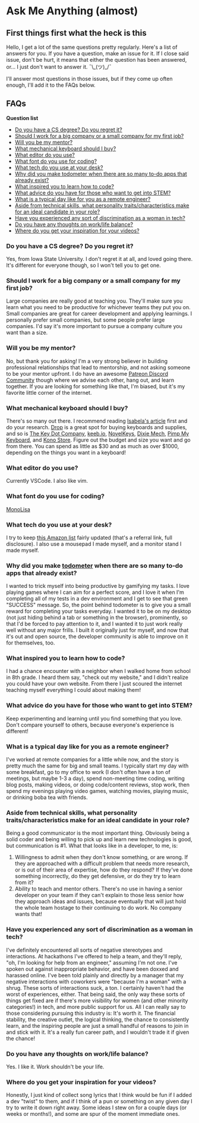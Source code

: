 # Ask Me Anything (almost)

## First things first what the heck is this

Hello, I get a lot of the same questions pretty regularly. Here's a list of answers for you. If you have a question, make an issue for it. If I close said issue, don't be hurt, it means that either the question has been answered, or... I just don't want to answer it. ¯\\\_(ツ)\_/¯

I'll answer most questions in those issues, but if they come up often enough, I'll add it to the FAQs below.

## FAQs

**Question list**
 * [Do you have a CS degree? Do you regret it?](#do-you-have-a-cs-degree-do-you-regret-it)
 * [Should I work for a big company or a small company for my first job?](#should-i-work-for-a-big-company-or-a-small-company-for-my-first-job)
 * [Will you be my mentor?](#will-you-be-my-mentor)
 * [What mechanical keyboard should I buy?](#what-mechanical-keyboard-should-i-buy)
 * [What editor do you use?](#what-editor-do-you-use)
 * [What font do you use for coding?](#what-font-do-you-use-for-coding)
 * [What tech do you use at your desk?](#what-tech-do-you-use-at-your-desk)
 * [Why did you make todometer when there are so many to-do apps that already exist?](#why-did-you-make-todometer-when-there-are-so-many-to-do-apps-that-already-exist)
 * [What inspired you to learn how to code?](#what-inspired-you-to-learn-how-to-code)
 * [What advice do you have for those who want to get into STEM?](#what-advice-do-you-have-for-those-who-want-to-get-into-stem)
 * [What is a typical day like for you as a remote engineer?](#what-is-a-typical-day-like-for-you-as-a-remote-engineer)
 * [Aside from technical skills, what personality traits/characteristics make for an ideal candidate in your role?](#aside-from-technical-skills-what-personality-traitscharacteristics-make-for-an-ideal-candidate-in-your-role)
 * [Have you experienced any sort of discrimination as a woman in tech?](#have-you-experienced-any-sort-of-discrimination-as-a-woman-in-tech)
 * [Do you have any thoughts on work/life balance?](#do-you-have-any-thoughts-on-worklife-balance)
 * [Where do you get your inspiration for your videos?](#where-do-you-get-your-inspiration-for-your-videos)

### Do you have a CS degree? Do you regret it?

Yes, from Iowa State University. I don't regret it at all, and loved going there. It's different for everyone though, so I won't tell you to get one.

### Should I work for a big company or a small company for my first job?

Large companies are really good at teaching you. They'll make sure you learn what you need to be productive for whichever teams they put you on. Small companies are great for career development and applying learnings. I personally prefer small companies, but some people prefer large companies. I'd say it's more important to pursue a company culture you want than a size.

### Will you be my mentor?

No, but thank you for asking! I'm a very strong believer in building professional relationships that lead to mentorship, and not asking someone to be your mentor upfront. I do have an awesome [Patreon Discord Community](https://www.patreon.com/cassidoo) though where we advise each other, hang out, and learn together. If you are looking for something like that, I'm biased, but it's my favorite little corner of the internet.

### What mechanical keyboard should I buy?

There's so many out there. I recommend reading [Isabela's article](https://drop.com/talk/10016/anatomy-of-a-mechanical-keyboard?utm_source=linkshare&referer=EEA27B) first and do your research. [Drop](https://drop.com/?referer=EEA27B) is a great spot for buying keyboards and supplies, and so is [The Key Dot Company](https://thekey.company/), [keeb.io](https://keeb.io/), [NovelKeys](https://novelkeys.xyz/), [Dixie Mech](https://dixiemech.com/), [Pimp My Keyboard](https://pimpmykeyboard.com/), and [Kono Store](https://kono.store/). Figure out the budget and size you want and go from there. You can spend as little as $30 and as much as over $1000, depending on the things you want in a keyboard!

### What editor do you use?

Currently VSCode. I also like vim.

### What font do you use for coding?

[MonoLisa](https://www.monolisa.dev/)

### What tech do you use at your desk?

I try to keep [this Amazon list](https://www.amazon.com/shop/cassidoo?listId=2SHBER3AZBLT2) fairly updated (that's a referral link, full disclosure). I also use a mousepad I made myself, and a monitor stand I made myself.

### Why did you make [todometer](https://github.com/cassidoo/todometer) when there are so many to-do apps that already exist?

I wanted to trick myself into being productive by gamifying my tasks. I love playing games where I can aim for a perfect score, and I love it when I'm completing all of my tests in a dev environment and I get to see that green "SUCCESS" message. So, the point behind todometer is to give you a small reward for completing your tasks everyday. I wanted it to be on my desktop (not just hiding behind a tab or something in the browser), prominently, so that I'd be forced to pay attention to it, and I wanted it to just work really well without any major frills. I built it originally just for myself, and now that it's out and open source, the developer community is able to improve on it for themselves, too.

### What inspired you to learn how to code?

I had a chance encounter with a neighbor when I walked home from school in 8th grade. I heard them say, "check out my website," and I didn't realize you could have your own website. From there I just scoured the internet teaching myself everything I could about making them!

### What advice do you have for those who want to get into STEM?

Keep experimenting and learning until you find something that you love. Don't compare yourself to others, because everyone's experience is different!

### What is a typical day like for you as a remote engineer?

I've worked at remote companies for a little while now, and the story is pretty much the same for big and small teams. I typically start my day with some breakfast, go to my office to work (I don't often have a ton of meetings, but maybe 1-3 a day), spend non-meeting time coding, writing blog posts, making videos, or doing code/content reviews, stop work, then spend my evenings playing video games, watching movies, playing music, or drinking boba tea with friends.

### Aside from technical skills, what personality traits/characteristics make for an ideal candidate in your role?

Being a good communicator is the most important thing. Obviously being a solid coder and being willing to pick up and learn new technologies is good, but communication is #1. What that looks like in a developer, to me, is:
 1. Willingness to admit when they don't know something, or are wrong. If they are approached with a difficult problem that needs more research, or is out of their area of expertise, how do they respond? If they've done something incorrectly, do they get defensive, or do they try to learn from it? 
 2. Ability to teach and mentor others. There's no use in having a senior developer on your team if they can't explain to those less senior how they approach ideas and issues, because eventually that will just hold the whole team hostage to their continuing to do work. No company wants that!

### Have you experienced any sort of discrimination as a woman in tech?

I've definitely encountered all sorts of negative stereotypes and interactions. At hackathons I've offered to help a team, and they'll reply, "oh, I'm looking for help from an engineer," assuming I'm not one. I've spoken out against inappropriate behavior, and have been doxxed and harassed online. I've been told plainly and directly by a manager that my negative interactions with coworkers were "because I'm a woman" with a shrug. These sorts of interactions suck, a ton. I certainly haven't had the worst of experiences, either. That being said, the only way these sorts of things get fixed are if there's more visibility for women (and other minority categories!) in tech, and more public support for us. All I can really say to those considering pursuing this industry is: It's worth it. The financial stability, the creative outlet, the logical thinking, the chance to consistently learn, and the inspiring people are just a small handful of reasons to join in and stick with it. It's a really fun career path, and I wouldn't trade it if given the chance!

### Do you have any thoughts on work/life balance?

Yes. I like it. Work shouldn't be your life.

### Where do you get your inspiration for your videos?

Honestly, I just kind of collect song lyrics that I think would be fun if I added a dev "twist" to them, and if I think of a pun or something on any given day I try to write it down right away. Some ideas I stew on for a couple days (or weeks or months!), and some are spur of the moment immediate ones. 
